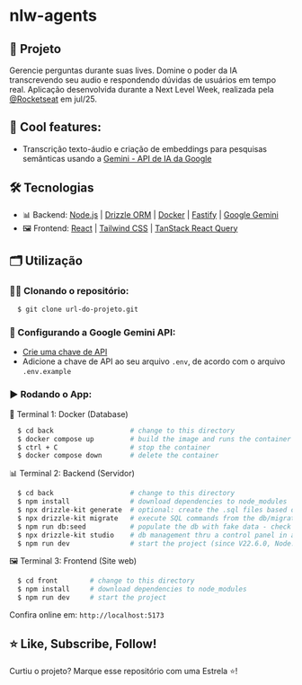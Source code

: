# nlw-agents

## 🚀 Projeto
Gerencie perguntas durante suas lives. Domine o poder da IA transcrevendo seu audio e respondendo dúvidas de usuários em tempo real. Aplicação desenvolvida durante a Next Level Week, realizada pela [@Rocketseat](https://app.rocketseat.com.br/) em jul/25.

## 🧊 Cool features:
- Transcrição texto-áudio e criação de embeddings para pesquisas semânticas usando a [Gemini - API de IA da Google](https://aistudio.google.com/welcome)

## 🛠️ Tecnologias
- 📊 Backend: [Node.js](https://nodejs.org/en/) | [Drizzle ORM](https://orm.drizzle.team) | [Docker](https://www.docker.com) | [Fastify](https://fastify.dev) | [Google Gemini](https://aistudio.google.com/welcome)
- 🖼️ Frontend: [React](https://pt-br.reactjs.org) | [Tailwind CSS](https://tailwindcss.com) | [TanStack React Query](https://tanstack.com/query/)

## 🗂️ Utilização

### 🐑🐑 Clonando o repositório:

```bash
  $ git clone url-do-projeto.git
```

### 🔑 Configurando a Google Gemini API:
- [Crie uma chave de API](https://aistudio.google.com/app/apikey)
- Adicione a chave de API ao seu arquivo <code>.env</code>, de acordo com o arquivo <code>.env.example</code>

### ▶️ Rodando o App:

🐳 Terminal 1: Docker (Database)
```bash
  $ cd back                   # change to this directory
  $ docker compose up         # build the image and runs the container
  $ ctrl + C                  # stop the container
  $ docker compose down       # delete the container
```

📊 Terminal 2: Backend (Servidor)
```bash
  $ cd back                   # change to this directory
  $ npm install               # download dependencies to node_modules
  $ npx drizzle-kit generate  # optional: create the .sql files based on the db schema
  $ npx drizzle-kit migrate   # execute SQL commands from the db/migrations files
  $ npm run db:seed           # populate the db with fake data - check "db/seed.ts" file (comment out "audioChunks" from db/schema/index.ts first; running "drizzle-kit introspect" or "drizzle-kit push" on a schema with a table with vector(768) columns will fail)
  $ npx drizzle-kit studio    # db management thru a control panel in a web browser tab (in Beta yet - does not work well on Safari browsers)
  $ npm run dev               # start the project (since V22.6.0, Node.js has experimental support for TypeScript syntax. You can write code that's valid TypeScript directly in Node.js without the need to transpile it first. More on: https://nodejs.org/en/learn/typescript/run-natively)
```

🖼️ Terminal 3: Frontend (Site web)
```bash
  $ cd front        # change to this directory
  $ npm install     # download dependencies to node_modules
  $ npm run dev     # start the project
```
Confira online em: <code>http://localhost:5173</code>

## ⭐ Like, Subscribe, Follow!
Curtiu o projeto? Marque esse repositório com uma Estrela ⭐!